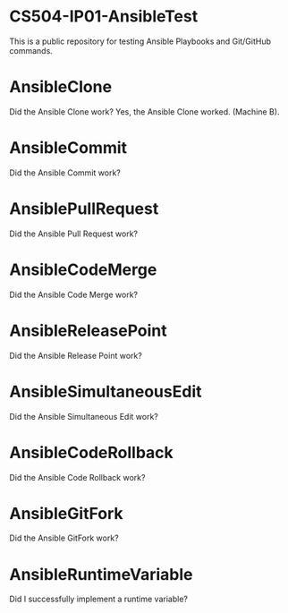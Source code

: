 # CS504-IP01-AnsibleTest
This is a public repository for testing Ansible Playbooks and Git/GitHub commands.

# AnsibleClone
Did the Ansible Clone work?
Yes, the Ansible Clone worked. (Machine B).

# AnsibleCommit
Did the Ansible Commit work?

# AnsiblePullRequest
Did the Ansible Pull Request work?

# AnsibleCodeMerge
Did the Ansible Code Merge work?

# AnsibleReleasePoint
Did the Ansible Release Point work?

# AnsibleSimultaneousEdit
Did the Ansible Simultaneous Edit work?

# AnsibleCodeRollback
Did the Ansible Code Rollback work?

# AnsibleGitFork
Did the Ansible GitFork work?

# AnsibleRuntimeVariable
Did I successfully implement a runtime variable?



